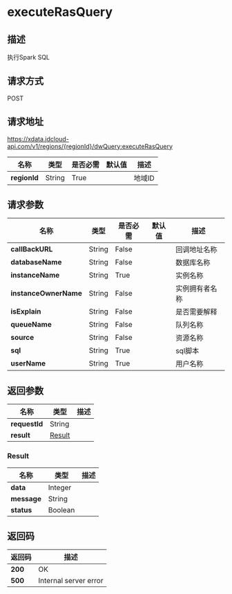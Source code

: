 # executeRasQuery


## 描述
执行Spark SQL

## 请求方式
POST

## 请求地址
https://xdata.jdcloud-api.com/v1/regions/{regionId}/dwQuery:executeRasQuery

|名称|类型|是否必需|默认值|描述|
|---|---|---|---|---|
|**regionId**|String|True||地域ID|

## 请求参数
|名称|类型|是否必需|默认值|描述|
|---|---|---|---|---|
|**callBackURL**|String|False||回调地址名称|
|**databaseName**|String|False||数据库名称|
|**instanceName**|String|True||实例名称|
|**instanceOwnerName**|String|False||实例拥有者名称|
|**isExplain**|String|False||是否需要解释|
|**queueName**|String|False||队列名称|
|**source**|String|False||资源名称|
|**sql**|String|True||sql脚本|
|**userName**|String|True||用户名称|


## 返回参数
|名称|类型|描述|
|---|---|---|
|**requestId**|String||
|**result**|[Result](##Result)||


### <a name="Result">Result</a>
|名称|类型|描述|
|---|---|---|
|**data**|Integer||
|**message**|String||
|**status**|Boolean||

## 返回码
|返回码|描述|
|---|---|
|**200**|OK|
|**500**|Internal server error|
